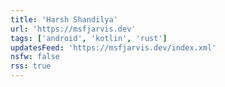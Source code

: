 ```yaml
---
title: 'Harsh Shandilya'
url: 'https://msfjarvis.dev'
tags: ['android', 'kotlin', 'rust']
updatesFeed: 'https://msfjarvis.dev/index.xml'
nsfw: false
rss: true
---
```

